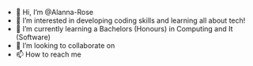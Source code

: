 - 👋 Hi, I’m @Alanna-Rose
- 👀 I’m interested in developing coding skills and learning all about tech!
- 🌱 I’m currently learning a Bachelors (Honours) in Computing and It (Software)
- 💞️ I’m looking to collaborate on 
- 📫 How to reach me 

<!---
Alanna-Rose/Alanna-Rose is a ✨ special ✨ repository because its `README.md` (this file) appears on your GitHub profile.
You can click the Preview link to take a look at your changes.
--->
